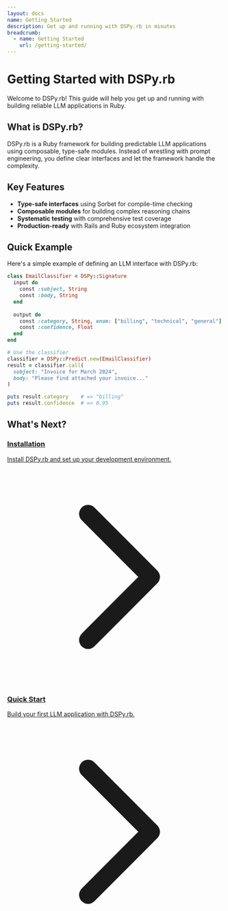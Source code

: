 ```yaml
---
layout: docs
name: Getting Started
description: Get up and running with DSPy.rb in minutes
breadcrumb:
  - name: Getting Started
    url: /getting-started/
---
```


# Getting Started with DSPy.rb

Welcome to DSPy.rb! This guide will help you get up and running with building reliable LLM applications in Ruby.

## What is DSPy.rb?

DSPy.rb is a Ruby framework for building predictable LLM applications using composable, type-safe modules. Instead of wrestling with prompt engineering, you define clear interfaces and let the framework handle the complexity.

## Key Features

- **Type-safe interfaces** using Sorbet for compile-time checking
- **Composable modules** for building complex reasoning chains
- **Systematic testing** with comprehensive test coverage
- **Production-ready** with Rails and Ruby ecosystem integration

## Quick Example

Here's a simple example of defining an LLM interface with DSPy.rb:

```ruby
class EmailClassifier < DSPy::Signature
  input do
    const :subject, String
    const :body, String
  end
  
  output do
    const :category, String, enum: ["billing", "technical", "general"]
    const :confidence, Float
  end
end

# Use the classifier
classifier = DSPy::Predict.new(EmailClassifier)
result = classifier.call(
  subject: "Invoice for March 2024",
  body: "Please find attached your invoice..."
)

puts result.category    # => "billing"
puts result.confidence  # => 0.95
```

## What's Next?

<div class="grid gap-4 mt-8 sm:grid-cols-2">
  <a href="{{ '/getting-started/installation/' | relative_url }}" class="relative rounded-lg border border-gray-200 bg-white p-6 shadow-sm hover:shadow-md">
    <div>
      <h3 class="text-base font-semibold leading-6 text-gray-900">Installation</h3>
      <p class="mt-2 text-sm text-gray-500">Install DSPy.rb and set up your development environment.</p>
    </div>
    <span class="absolute top-6 right-6 text-gray-400">
      <svg class="h-5 w-5" fill="none" viewBox="0 0 24 24" stroke="currentColor">
        <path stroke-linecap="round" stroke-linejoin="round" stroke-width="2" d="M9 5l7 7-7 7" />
      </svg>
    </span>
  </a>
  
  <a href="{{ '/getting-started/quick-start/' | relative_url }}" class="relative rounded-lg border border-gray-200 bg-white p-6 shadow-sm hover:shadow-md">
    <div>
      <h3 class="text-base font-semibold leading-6 text-gray-900">Quick Start</h3>
      <p class="mt-2 text-sm text-gray-500">Build your first LLM application with DSPy.rb.</p>
    </div>
    <span class="absolute top-6 right-6 text-gray-400">
      <svg class="h-5 w-5" fill="none" viewBox="0 0 24 24" stroke="currentColor">
        <path stroke-linecap="round" stroke-linejoin="round" stroke-width="2" d="M9 5l7 7-7 7" />
      </svg>
    </span>
  </a>
</div>